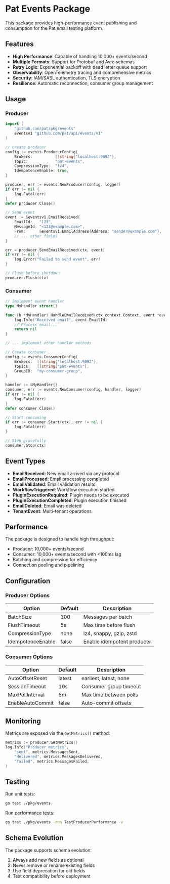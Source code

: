 # Pat Events Package

This package provides high-performance event publishing and consumption for the Pat email testing platform.

## Features

- **High Performance**: Capable of handling 10,000+ events/second
- **Multiple Formats**: Support for Protobuf and Avro schemas
- **Retry Logic**: Exponential backoff with dead letter queue support
- **Observability**: OpenTelemetry tracing and comprehensive metrics
- **Security**: IAM/SASL authentication, TLS encryption
- **Resilience**: Automatic reconnection, consumer group management

## Usage

### Producer

```go
import (
    "github.com/pat/pkg/events"
    eventsv1 "github.com/pat/api/events/v1"
)

// Create producer
config := events.ProducerConfig{
    Brokers:          []string{"localhost:9092"},
    Topic:            "pat-events",
    CompressionType:  "lz4",
    IdempotenceEnable: true,
}

producer, err := events.NewProducer(config, logger)
if err != nil {
    log.Fatal(err)
}
defer producer.Close()

// Send event
event := &eventsv1.EmailReceived{
    EmailId:   "123",
    MessageId: "<123@example.com>",
    From:      &eventsv1.EmailAddress{Address: "sender@example.com"},
    // ... other fields
}

err = producer.SendEmailReceived(ctx, event)
if err != nil {
    log.Error("Failed to send event", err)
}

// Flush before shutdown
producer.Flush(ctx)
```

### Consumer

```go
// Implement event handler
type MyHandler struct{}

func (h *MyHandler) HandleEmailReceived(ctx context.Context, event *eventsv1.EmailReceived) error {
    log.Info("Received email", event.EmailId)
    // Process email...
    return nil
}

// ... implement other handler methods

// Create consumer
config := events.ConsumerConfig{
    Brokers:  []string{"localhost:9092"},
    Topics:   []string{"pat-events"},
    GroupID:  "my-consumer-group",
}

handler := &MyHandler{}
consumer, err := events.NewConsumer(config, handler, logger)
if err != nil {
    log.Fatal(err)
}
defer consumer.Close()

// Start consuming
if err := consumer.Start(ctx); err != nil {
    log.Fatal(err)
}

// Stop gracefully
consumer.Stop(ctx)
```

## Event Types

- **EmailReceived**: New email arrived via any protocol
- **EmailProcessed**: Email processing completed
- **EmailValidated**: Email validation results
- **WorkflowTriggered**: Workflow execution started
- **PluginExecutionRequired**: Plugin needs to be executed
- **PluginExecutionCompleted**: Plugin execution finished
- **EmailDeleted**: Email was deleted
- **TenantEvent**: Multi-tenant operations

## Performance

The package is designed to handle high throughput:

- Producer: 10,000+ events/second
- Consumer: 10,000+ events/second with <100ms lag
- Batching and compression for efficiency
- Connection pooling and pipelining

## Configuration

### Producer Options

| Option | Default | Description |
|--------|---------|-------------|
| BatchSize | 100 | Messages per batch |
| FlushTimeout | 5s | Max time before flush |
| CompressionType | none | lz4, snappy, gzip, zstd |
| IdempotenceEnable | false | Enable idempotent producer |

### Consumer Options

| Option | Default | Description |
|--------|---------|-------------|
| AutoOffsetReset | latest | earliest, latest, none |
| SessionTimeout | 10s | Consumer group timeout |
| MaxPollInterval | 5m | Max time between polls |
| EnableAutoCommit | false | Auto-commit offsets |

## Monitoring

Metrics are exposed via the `GetMetrics()` method:

```go
metrics := producer.GetMetrics()
log.Info("Producer metrics",
    "sent", metrics.MessagesSent,
    "delivered", metrics.MessagesDelivered,
    "failed", metrics.MessagesFailed,
)
```

## Testing

Run unit tests:
```bash
go test ./pkg/events
```

Run performance tests:
```bash
go test ./pkg/events -run TestProducerPerformance -v
```

## Schema Evolution

The package supports schema evolution:

1. Always add new fields as optional
2. Never remove or rename existing fields
3. Use field deprecation for old fields
4. Test compatibility before deployment